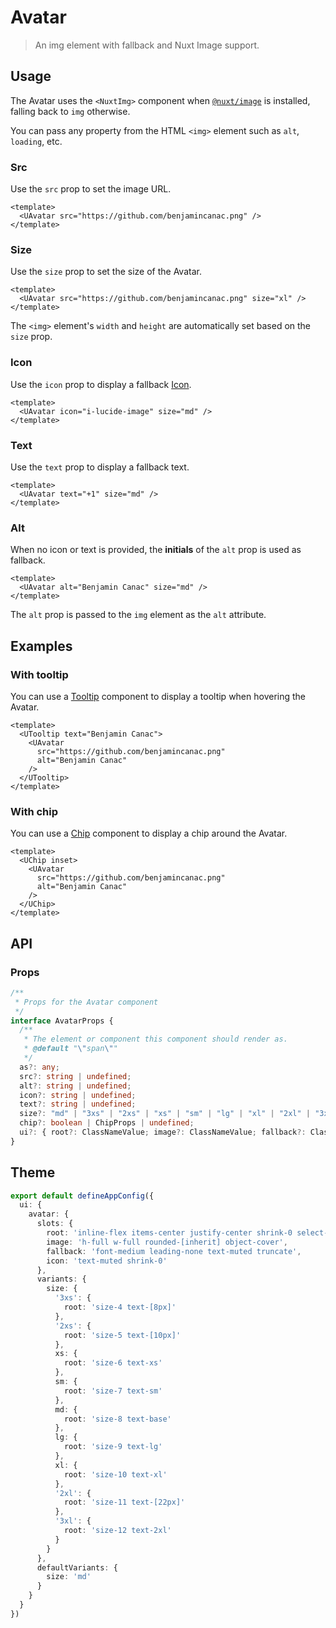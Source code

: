 # Avatar

> An img element with fallback and Nuxt Image support.

## Usage

The Avatar uses the `<NuxtImg>` component when [`@nuxt/image`](https://github.com/nuxt/image) is installed, falling back to `img` otherwise.

<note>

You can pass any property from the HTML `<img>` element such as `alt`, `loading`, etc.

</note>

### Src

Use the `src` prop to set the image URL.

```vue
<template>
  <UAvatar src="https://github.com/benjamincanac.png" />
</template>
```

### Size

Use the `size` prop to set the size of the Avatar.

```vue
<template>
  <UAvatar src="https://github.com/benjamincanac.png" size="xl" />
</template>
```

<note>

The `<img>` element's `width` and `height` are automatically set based on the `size` prop.

</note>

### Icon

Use the `icon` prop to display a fallback [Icon](/components/icon).

```vue
<template>
  <UAvatar icon="i-lucide-image" size="md" />
</template>
```

### Text

Use the `text` prop to display a fallback text.

```vue
<template>
  <UAvatar text="+1" size="md" />
</template>
```

### Alt

When no icon or text is provided, the **initials** of the `alt` prop is used as fallback.

```vue
<template>
  <UAvatar alt="Benjamin Canac" size="md" />
</template>
```

<note>

The `alt` prop is passed to the `img` element as the `alt` attribute.

</note>

## Examples

### With tooltip

You can use a [Tooltip](/components/tooltip) component to display a tooltip when hovering the Avatar.

```vue [AvatarTooltipExample.vue]
<template>
  <UTooltip text="Benjamin Canac">
    <UAvatar
      src="https://github.com/benjamincanac.png"
      alt="Benjamin Canac"
    />
  </UTooltip>
</template>
```

### With chip

You can use a [Chip](/components/chip) component to display a chip around the Avatar.

```vue [AvatarChipExample.vue]
<template>
  <UChip inset>
    <UAvatar
      src="https://github.com/benjamincanac.png"
      alt="Benjamin Canac"
    />
  </UChip>
</template>
```

## API

### Props

```ts
/**
 * Props for the Avatar component
 */
interface AvatarProps {
  /**
   * The element or component this component should render as.
   * @default "\"span\""
   */
  as?: any;
  src?: string | undefined;
  alt?: string | undefined;
  icon?: string | undefined;
  text?: string | undefined;
  size?: "md" | "3xs" | "2xs" | "xs" | "sm" | "lg" | "xl" | "2xl" | "3xl" | undefined;
  chip?: boolean | ChipProps | undefined;
  ui?: { root?: ClassNameValue; image?: ClassNameValue; fallback?: ClassNameValue; icon?: ClassNameValue; } | undefined;
}
```

## Theme

```ts [app.config.ts]
export default defineAppConfig({
  ui: {
    avatar: {
      slots: {
        root: 'inline-flex items-center justify-center shrink-0 select-none rounded-full align-middle bg-elevated',
        image: 'h-full w-full rounded-[inherit] object-cover',
        fallback: 'font-medium leading-none text-muted truncate',
        icon: 'text-muted shrink-0'
      },
      variants: {
        size: {
          '3xs': {
            root: 'size-4 text-[8px]'
          },
          '2xs': {
            root: 'size-5 text-[10px]'
          },
          xs: {
            root: 'size-6 text-xs'
          },
          sm: {
            root: 'size-7 text-sm'
          },
          md: {
            root: 'size-8 text-base'
          },
          lg: {
            root: 'size-9 text-lg'
          },
          xl: {
            root: 'size-10 text-xl'
          },
          '2xl': {
            root: 'size-11 text-[22px]'
          },
          '3xl': {
            root: 'size-12 text-2xl'
          }
        }
      },
      defaultVariants: {
        size: 'md'
      }
    }
  }
})
```
